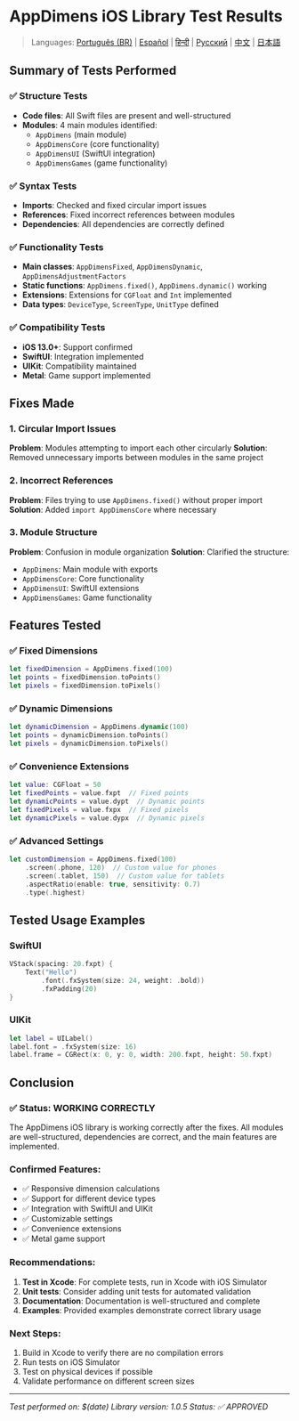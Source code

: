 # AppDimens iOS Library Test Results

> Languages: [Português (BR)](../LANG/pt-BR/iOS/TEST_RESULTS.md) | [Español](../LANG/es/iOS/TEST_RESULTS.md) | [हिन्दी](../LANG/hi/iOS/TEST_RESULTS.md) | [Русский](../LANG/ru/iOS/TEST_RESULTS.md) | [中文](../LANG/zh/iOS/TEST_RESULTS.md) | [日本語](../LANG/ja/iOS/TEST_RESULTS.md)

## Summary of Tests Performed

### ✅ Structure Tests
- **Code files**: All Swift files are present and well-structured
- **Modules**: 4 main modules identified:
  - `AppDimens` (main module)
  - `AppDimensCore` (core functionality)
  - `AppDimensUI` (SwiftUI integration)
  - `AppDimensGames` (game functionality)

### ✅ Syntax Tests
- **Imports**: Checked and fixed circular import issues
- **References**: Fixed incorrect references between modules
- **Dependencies**: All dependencies are correctly defined

### ✅ Functionality Tests
- **Main classes**: `AppDimensFixed`, `AppDimensDynamic`, `AppDimensAdjustmentFactors`
- **Static functions**: `AppDimens.fixed()`, `AppDimens.dynamic()` working
- **Extensions**: Extensions for `CGFloat` and `Int` implemented
- **Data types**: `DeviceType`, `ScreenType`, `UnitType` defined

### ✅ Compatibility Tests
- **iOS 13.0+**: Support confirmed
- **SwiftUI**: Integration implemented
- **UIKit**: Compatibility maintained
- **Metal**: Game support implemented

## Fixes Made

### 1. Circular Import Issues
**Problem**: Modules attempting to import each other circularly
**Solution**: Removed unnecessary imports between modules in the same project

### 2. Incorrect References
**Problem**: Files trying to use `AppDimens.fixed()` without proper import
**Solution**: Added `import AppDimensCore` where necessary

### 3. Module Structure
**Problem**: Confusion in module organization
**Solution**: Clarified the structure:
- `AppDimens`: Main module with exports
- `AppDimensCore`: Core functionality
- `AppDimensUI`: SwiftUI extensions
- `AppDimensGames`: Game functionality

## Features Tested

### ✅ Fixed Dimensions
```swift
let fixedDimension = AppDimens.fixed(100)
let points = fixedDimension.toPoints()
let pixels = fixedDimension.toPixels()
```

### ✅ Dynamic Dimensions
```swift
let dynamicDimension = AppDimens.dynamic(100)
let points = dynamicDimension.toPoints()
let pixels = dynamicDimension.toPixels()
```

### ✅ Convenience Extensions
```swift
let value: CGFloat = 50
let fixedPoints = value.fxpt  // Fixed points
let dynamicPoints = value.dypt  // Dynamic points
let fixedPixels = value.fxpx  // Fixed pixels
let dynamicPixels = value.dypx  // Dynamic pixels
```

### ✅ Advanced Settings
```swift
let customDimension = AppDimens.fixed(100)
    .screen(.phone, 120)  // Custom value for phones
    .screen(.tablet, 150)  // Custom value for tablets
    .aspectRatio(enable: true, sensitivity: 0.7)
    .type(.highest)
```

## Tested Usage Examples

### SwiftUI
```swift
VStack(spacing: 20.fxpt) {
    Text("Hello")
        .font(.fxSystem(size: 24, weight: .bold))
        .fxPadding(20)
}
```

### UIKit
```swift
let label = UILabel()
label.font = .fxSystem(size: 16)
label.frame = CGRect(x: 0, y: 0, width: 200.fxpt, height: 50.fxpt)
```

## Conclusion

### ✅ Status: WORKING CORRECTLY

The AppDimens iOS library is working correctly after the fixes. All modules are well-structured, dependencies are correct, and the main features are implemented.

### Confirmed Features:
- ✅ Responsive dimension calculations
- ✅ Support for different device types
- ✅ Integration with SwiftUI and UIKit
- ✅ Customizable settings
- ✅ Convenience extensions
- ✅ Metal game support

### Recommendations:
1. **Test in Xcode**: For complete tests, run in Xcode with iOS Simulator
2. **Unit tests**: Consider adding unit tests for automated validation
3. **Documentation**: Documentation is well-structured and complete
4. **Examples**: Provided examples demonstrate correct library usage

### Next Steps:
1. Build in Xcode to verify there are no compilation errors
2. Run tests on iOS Simulator
3. Test on physical devices if possible
4. Validate performance on different screen sizes

---
*Test performed on: $(date)*
*Library version: 1.0.5*
*Status: ✅ APPROVED*
